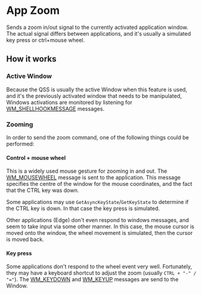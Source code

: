 # App Zoom

Sends a zoom in/out signal to the currently activated application window. The actual signal differs between
applications, and it's usually a simulated key press or ctrl+mouse wheel.

## How it works

### Active Window

Because the QSS is usually the active Window when this feature is used, and it's the previously activated window that
needs to be manipulated, Windows activations are monitored by listening for
[WM_SHELLHOOKMESSAGE](https://msdn.microsoft.com/library/ms644989) messages.

### Zooming

In order to send the zoom command, one of the following things could be performed:

#### Control + mouse wheel

This is a widely used mouse gesture for zooming in and out. The
[WM_MOUSEWHEEL](https://docs.microsoft.com/windows/desktop/inputdev/wm-mousewheel) message is sent to the application.
This message specifies the centre of the window for the mouse coordinates, and the fact that the CTRL key was down.

Some applications may use `GetAsyncKeyState`/`GetKeyState` to determine if the CTRL key is down. In that case the key
press is simulated.

Other applications (Edge) don't even respond to windows messages, and seem to take input via some other manner. In this
case, the mouse cursor is moved onto the window, the wheel movement is simulated, then the cursor is moved back.

#### Key press

Some applications don't respond to the wheel event very well. Fortunately, they may have a keyboard shortcut to adjust
the zoom (usually `CTRL + "-" / "="`). The [WM_KEYDOWN](https://msdn.microsoft.com/library/ms912654) and
[WM_KEYUP](https://msdn.microsoft.com/library/ms646281) messages are send to the Window.

